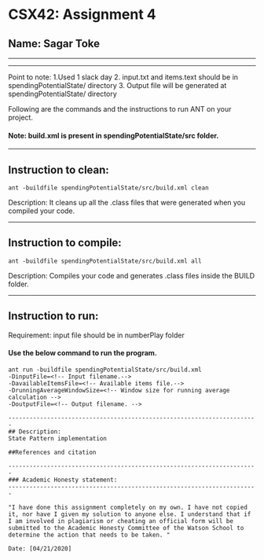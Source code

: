 # CSX42: Assignment 4
## Name: Sagar Toke

-----------------------------------------------------------------------
-----------------------------------------------------------------------
Point to note:
1.Used 1 slack day
2. input.txt and items.text should be in spendingPotentialState/ directory 
3. Output file will be generated at spendingPotentialState/ directory 

Following are the commands and the instructions to run ANT on your project.
#### Note: build.xml is present in spendingPotentialState/src folder.

-----------------------------------------------------------------------
## Instruction to clean:

```commandline
ant -buildfile spendingPotentialState/src/build.xml clean
```

Description: It cleans up all the .class files that were generated when you
compiled your code.

-----------------------------------------------------------------------
## Instruction to compile:

```commandline
ant -buildfile spendingPotentialState/src/build.xml all
```

Description: Compiles your code and generates .class files inside the BUILD folder.

-----------------------------------------------------------------------
## Instruction to run:

Requirement: input file should be in numberPlay folder
#### Use the below command to run the program.

```commandline
ant run -buildfile spendingPotentialState/src/build.xml  
-DinputFile=<!-- Input filename.--> 
-DavailableItemsFile=<!-- Available items file.-->
-DrunningAverageWindowSize=<!-- Window size for running average calculation -->
-DoutputFile=<!-- Output filename. -->

-----------------------------------------------------------------------
## Description:
State Pattern implementation

##References and citation

-----------------------------------------------------------------------
### Academic Honesty statement:
-----------------------------------------------------------------------

"I have done this assignment completely on my own. I have not copied
it, nor have I given my solution to anyone else. I understand that if
I am involved in plagiarism or cheating an official form will be
submitted to the Academic Honesty Committee of the Watson School to
determine the action that needs to be taken. "

Date: [04/21/2020]


